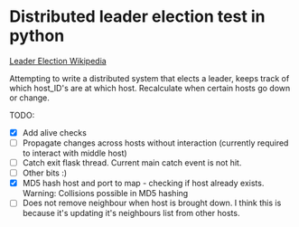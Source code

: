 # Distributed leader election test in python

[Leader Election Wikipedia](https://en.wikipedia.org/wiki/Leader_election)

Attempting to write a distributed system that elects a leader, keeps track of which host_ID's are at which host. Recalculate when certain hosts go down or change.

TODO:
- [x] Add alive checks
- [ ] Propagate changes across hosts without interaction (currently required to interact with middle host)
- [ ] Catch exit flask thread. Current main catch event is not hit.
- [ ] Other bits :)
- [x] MD5 hash host and port to map - checking if host already exists. Warning: Collisions possible in MD5 hashing
- [ ] Does not remove neighbour when host is brought down. I think this is because it's updating it's neighbours list from other hosts.